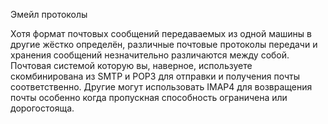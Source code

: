 Эмейл протоколы

Хотя формат почтовых сообщений передаваемых из одной машины в другие жёстко определён, различные почтовые протоколы передачи и хранения сообщений незначительно различаются между собой. Почтовая системой которую вы, наверное, используете скомбинирована из SMTP и POP3 для отправки и получения почты соответственно. Другие могут использовать IMAP4 для возвращения почты особенно когда пропускная способность ограничена или дорогостояща.